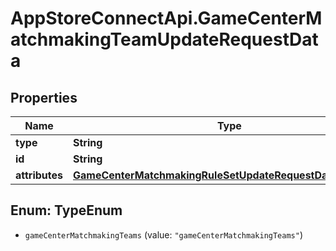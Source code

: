 # AppStoreConnectApi.GameCenterMatchmakingTeamUpdateRequestData

## Properties

Name | Type | Description | Notes
------------ | ------------- | ------------- | -------------
**type** | **String** |  | 
**id** | **String** |  | 
**attributes** | [**GameCenterMatchmakingRuleSetUpdateRequestDataAttributes**](GameCenterMatchmakingRuleSetUpdateRequestDataAttributes.md) |  | [optional] 



## Enum: TypeEnum


* `gameCenterMatchmakingTeams` (value: `"gameCenterMatchmakingTeams"`)




